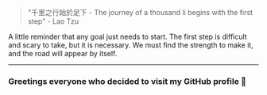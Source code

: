 > "千里之行始於足下 - The journey of a thousand li begins with the first step" - Lao Tzu

A little reminder that any goal just needs to start. The first step is difficult and scary to take, but it is necessary. We must find the strength to make it, and the road will appear by itself. 

---
### Greetings everyone who decided to visit my GitHub profile 🪬




<!--

A little reminder that any goal just needs to start. The first step is difficult and scary to take, but it is necessary. We must find the strength to make it, and the road will appear by itself. 

**artemKhlv/artemKhlv** is a ✨ _special_ ✨ repository because its `README.md` (this file) appears on your GitHub profile.

Here are some ideas to get you started:

- 🔭 I’m currently working on ...
- 🌱 I’m currently learning ...
- 👯 I’m looking to collaborate on ...
- 🤔 I’m looking for help with ...
- 💬 Ask me about ...
- 📫 How to reach me: ...
- 😄 Pronouns: ...
- ⚡ Fun fact: ...
-->
